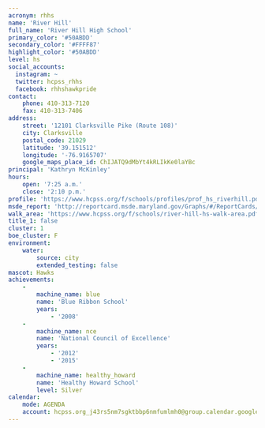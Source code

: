 ```yaml
---
acronym: rhhs
name: 'River Hill'
full_name: 'River Hill High School'
primary_color: '#50ABDD'
secondary_color: '#FFFF87'
highlight_color: '#50ABDD'
level: hs
social_accounts:
  instagram: ~
  twitter: hcpss_rhhs
  facebook: rhhshawkpride
contact:
    phone: 410-313-7120
    fax: 410-313-7406
address:
    street: '12101 Clarksville Pike (Route 108)'
    city: Clarksville
    postal_code: 21029
    latitude: '39.151512'
    longitude: '-76.9165707'
    google_maps_place_id: ChIJATQ9dMbYt4kRLIkKe0laYBc
principal: 'Kathryn McKinley'
hours:
    open: '7:25 a.m.'
    close: '2:10 p.m.'
profile: 'https://www.hcpss.org/f/schools/profiles/prof_hs_riverhill.pdf'
msde_report: 'http://reportcard.msde.maryland.gov/Graphs/#/ReportCards/ReportCardSchool/1//1/13/0524/'
walk_area: 'https://www.hcpss.org/f/schools/river-hill-hs-walk-area.pdf'
title_1: false
cluster: 1
boe_cluster: F
environment:
    water:
        source: city
        extended_testing: false
mascot: Hawks
achievements:
    -
        machine_name: blue
        name: 'Blue Ribbon School'
        years:
            - '2008'
    -
        machine_name: nce
        name: 'National Council of Excellence'
        years:
            - '2012'
            - '2015'
    -
        machine_name: healthy_howard
        name: 'Healthy Howard School'
        level: Silver
calendar:
    mode: AGENDA
    account: hcpss.org_j43rs5nm7sgktbbp6nmfumlmh0@group.calendar.google.com
---
```


